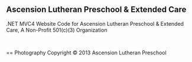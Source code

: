 ## Ascension Lutheran Preschool & Extended Care



.NET MVC4 Website Code for Ascension Lutheran Preschool & Extended Care, A Non-Profit 501(c)(3) Organization

<br />

==
Photography Copyright &copy; 2013 Ascension Lutheran Preschool
